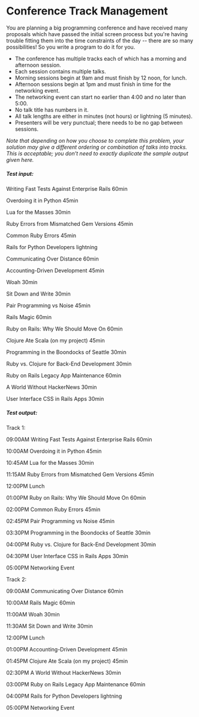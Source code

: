 # Conference Track Management 

You are planning a big programming conference and have received many proposals which have passed the initial screen process but you're having trouble fitting them into the time constraints of the day -- there are so many possibilities! So you write a program to do it for you.

- The conference has multiple tracks each of which has a morning and afternoon session.
- Each session contains multiple talks.
- Morning sessions begin at 9am and must finish by 12 noon, for lunch.
- Afternoon sessions begin at 1pm and must finish in time for the networking event.
- The networking event can start no earlier than 4:00 and no later than 5:00.
- No talk title has numbers in it.
- All talk lengths are either in minutes (not hours) or lightning (5 minutes).
- Presenters will be very punctual; there needs to be no gap between sessions.
 

*Note that depending on how you choose to complete this problem, your solution may give a different ordering or combination of talks into tracks. This is acceptable; you don’t need to exactly duplicate the sample output given here.*
 

##### Test input: 

Writing Fast Tests Against Enterprise Rails 60min 

Overdoing it in Python 45min 

Lua for the Masses 30min 

Ruby Errors from Mismatched Gem Versions 45min 

Common Ruby Errors 45min 

Rails for Python Developers lightning 

Communicating Over Distance 60min 

Accounting-Driven Development 45min 

Woah 30min 

Sit Down and Write 30min 

Pair Programming vs Noise 45min 

Rails Magic 60min 

Ruby on Rails: Why We Should Move On 60min 

Clojure Ate Scala (on my project) 45min 

Programming in the Boondocks of Seattle 30min 

Ruby vs. Clojure for Back-End Development 30min 

Ruby on Rails Legacy App Maintenance 60min 

A World Without HackerNews 30min 

User Interface CSS in Rails Apps 30min

 

##### Test output:
 

Track 1: 

09:00AM Writing Fast Tests Against Enterprise Rails 60min 

10:00AM Overdoing it in Python 45min 

10:45AM Lua for the Masses 30min 

11:15AM Ruby Errors from Mismatched Gem Versions 45min 

12:00PM Lunch 

01:00PM Ruby on Rails: Why We Should Move On 60min 

02:00PM Common Ruby Errors 45min 

02:45PM Pair Programming vs Noise 45min 

03:30PM Programming in the Boondocks of Seattle 30min 

04:00PM Ruby vs. Clojure for Back-End Development 30min 

04:30PM User Interface CSS in Rails Apps 30min 

05:00PM Networking Event
 

Track 2: 

09:00AM Communicating Over Distance 60min

10:00AM Rails Magic 60min

11:00AM Woah 30min 

11:30AM Sit Down and Write 30min 

12:00PM Lunch 

01:00PM Accounting-Driven Development 45min 

01:45PM Clojure Ate Scala (on my project) 45min 

02:30PM A World Without HackerNews 30min 

03:00PM Ruby on Rails Legacy App Maintenance 60min

04:00PM Rails for Python Developers lightning 

05:00PM Networking Event


